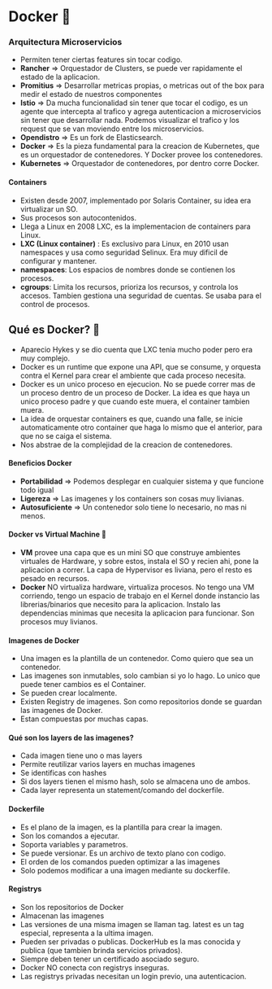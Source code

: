 # Docker 🚀️ 

### Arquitectura Microservicios

* Permiten tener ciertas features sin tocar codigo.
* **Rancher** => Orquestador de Clusters, se puede ver rapidamente el estado de la aplicacion.
* **Promitius** => Desarrollar metricas propias, o metricas out of the box para medir el estado de nuestros componentes
* **Istio** => Da mucha funcionalidad sin tener que tocar el codigo, es un agente que intercepta al trafico y agrega autenticacion a microservicios sin tener que desarrollar nada. Podemos visualizar el trafico y los request que se van moviendo entre los microservicios.
* **Opendistro** => Es un fork de Elasticsearch.
* **Docker** => Es la pieza fundamental para la creacion de Kubernetes, que es un orquestador de contenedores. Y Docker provee los contenedores.
* **Kubernetes** => Orquestador de contenedores, por dentro corre Docker.

#### Containers

* Existen desde 2007, implementado por Solaris Container, su idea era virtualizar un SO.
* Sus procesos son autocontenidos.
* Llega a Linux en 2008 LXC, es la implementacion de containers para Linux.
* **LXC (Linux container)** : Es exclusivo para Linux, en 2010 usan namespaces y usa como seguridad Selinux. Era muy dificil de configurar y mantener.
* **namespaces**: Los espacios de nombres donde se contienen los procesos.
* **cgroups**: Limita los recursos, prioriza los recursos, y controla los accesos. Tambien gestiona una seguridad de cuentas. Se usaba para el control de procesos.

## Qué es Docker? 🚀️

* Aparecio Hykes y se dio cuenta que LXC tenia mucho poder pero era muy complejo.
* Docker es un runtime que expone una API, que se consume, y orquesta contra el Kernel para crear el ambiente que cada proceso necesita.
* Docker es un unico proceso en ejecucion. No se puede correr mas de un proceso dentro de un proceso de Docker. La idea es que haya un unico proceso padre y que cuando este muera, el container tambien muera.
* La idea de orquestar containers es que, cuando una falle, se inicie automaticamente otro container que haga lo mismo que el anterior, para que no se caiga el sistema.
* Nos abstrae de la complejidad de la creacion de contenedores.

#### Beneficios Docker

* **Portabilidad** => Podemos desplegar en cualquier sistema y que funcione todo igual
* **Ligereza** => Las imagenes y los containers son cosas muy livianas.
* **Autosuficiente** => Un contenedor solo tiene lo necesario, no mas ni menos.

#### Docker vs Virtual Machine 👀️ 

* **VM** provee una capa que es un mini SO que construye ambientes virtuales de Hardware, y sobre estos, instala el SO y recien ahi, pone la aplicacion a correr. La capa de Hypervisor es liviana, pero el resto es pesado en recursos.
* **Docker** NO virtualiza hardware, virtualiza procesos. No tengo una VM corriendo, tengo un espacio de trabajo en el Kernel donde instancio las librerias/binarios que necesito para la aplicacion. Instalo las dependencias minimas que necesita la aplicacion para funcionar. Son procesos muy livianos.

#### Imagenes de Docker

* Una imagen es la plantilla de un contenedor. Como quiero que sea un contenedor.
* Las imagenes son inmutables, solo cambian si yo lo hago. Lo unico que puede tener cambios es el Container.
* Se pueden crear localmente.
* Existen Registry de imagenes. Son como repositorios donde se guardan las imagenes de Docker.
* Estan compuestas por muchas capas.

#### Qué son los layers de las imagenes?

* Cada imagen tiene uno o mas layers
* Permite reutilizar varios layers en muchas imagenes
* Se identificas con hashes
* Si dos layers tienen el mismo hash, solo se almacena uno de ambos.
* Cada layer representa un statement/comando del dockerfile.

#### Dockerfile

* Es el plano de la imagen, es la plantilla para crear la imagen.
* Son los comandos a ejecutar.
* Soporta variables y parametros.
* Se puede versionar. Es un archivo de texto plano con codigo.
* El orden de los comandos pueden optimizar a las imagenes
* Solo podemos modificar a una imagen mediante su dockerfile.

#### Registrys

* Son los repositorios de Docker
* Almacenan las imagenes
* Las versiones de una misma imagen se llaman tag. latest es un tag especial, representa a la ultima imagen.
* Pueden ser privadas o publicas. DockerHub es la mas conocida y publica (que tambien brinda servicios privados).
* Siempre deben tener un certificado asociado seguro.
* Docker NO conecta con registrys inseguras.
* Las registrys privadas necesitan un login previo, una autenticacion.
